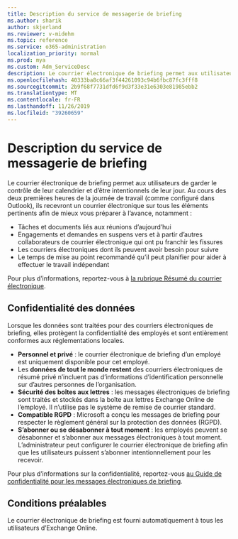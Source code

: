 ```yaml
---
title: Description du service de messagerie de briefing
ms.author: sharik
author: skjerland
ms.reviewer: v-midehm
ms.topic: reference
ms.service: o365-administration
localization_priority: normal
ms.prod: mya
ms.custom: Adm_ServiceDesc
description: Le courrier électronique de briefing permet aux utilisateurs de tirer le meilleur parti de chaque jour. Elle identifie les opportunités entre différents éléments et fournit des rappels opportuns.
ms.openlocfilehash: 40333ba8c66af3f44261093c94b6fbc87fc3fff8
ms.sourcegitcommit: 2b9f68f7731dfd6f9d3f33e31e6303e81985ebb2
ms.translationtype: MT
ms.contentlocale: fr-FR
ms.lasthandoff: 11/26/2019
ms.locfileid: "39260659"
---
```

# <a name="briefing-email-service-description"></a>Description du service de messagerie de briefing

Le courrier électronique de briefing permet aux utilisateurs de garder le contrôle de leur calendrier et d’être intentionnels de leur jour. Au cours des deux premières heures de la journée de travail (comme configuré dans Outlook), ils recevront un courrier électronique sur tous les éléments pertinents afin de mieux vous préparer à l’avance, notamment :

* Tâches et documents liés aux réunions d’aujourd’hui
* Engagements et demandes en suspens vers et à partir d’autres collaborateurs de courrier électronique qui ont pu franchir les fissures
* Les courriers électroniques dont ils peuvent avoir besoin pour suivre
* Le temps de mise au point recommandé qu’il peut planifier pour aider à effectuer le travail indépendant

Pour plus d’informations, reportez-vous à [la rubrique Résumé du courrier électronique](https://docs.microsoft.com/Briefing/be-overview).

## <a name="data-privacy"></a>Confidentialité des données

Lorsque les données sont traitées pour des courriers électroniques de briefing, elles protègent la confidentialité des employés et sont entièrement conformes aux réglementations locales.

* **Personnel et privé** : le courrier électronique de briefing d’un employé est uniquement disponible pour cet employé.
* Les **données de tout le monde restent** des courriers électroniques de résumé privé n’incluent pas d’informations d’identification personnelle sur d’autres personnes de l’organisation.
* **Sécurité des boîtes aux lettres** : les messages électroniques de briefing sont traités et stockés dans la boîte aux lettres Exchange Online de l’employé. Il n’utilise pas le système de remise de courrier standard.
* **Compatible RGPD** : Microsoft a conçu les messages de briefing pour respecter le règlement général sur la protection des données (RGPD).
* **S’abonner ou se désabonner à tout moment** : les employés peuvent se désabonner et s’abonner aux messages électroniques à tout moment. L’administrateur peut configurer le courrier électronique de briefing afin que les utilisateurs puissent s’abonner intentionnellement pour les recevoir.

Pour plus d’informations sur la confidentialité, reportez-vous [au Guide de confidentialité pour les messages électroniques de briefing](https://docs.microsoft.com/Briefing/be-privacy).

## <a name="prerequisites"></a>Conditions préalables

Le courrier électronique de briefing est fourni automatiquement à tous les utilisateurs d’Exchange Online.